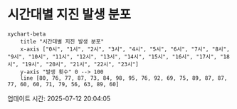 # 시간대별 지진 발생 분포

```mermaid
xychart-beta
    title "시간대별 지진 발생 분포"
    x-axis ["0시", "1시", "2시", "3시", "4시", "5시", "6시", "7시", "8시", "9시", "10시", "11시", "12시", "13시", "14시", "15시", "16시", "17시", "18시", "19시", "20시", "21시", "22시", "23시"]
    y-axis "발생 횟수" 0 --> 100
    line [80, 76, 77, 87, 73, 84, 98, 95, 76, 92, 69, 75, 89, 87, 87, 77, 60, 60, 71, 79, 56, 63, 89, 60]
```

업데이트 시간: 2025-07-12 20:04:05
